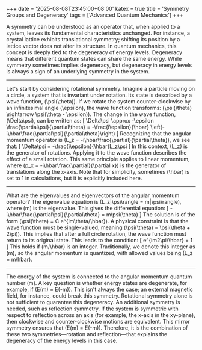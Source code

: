 +++
date = '2025-08-08T23:45:00+08:00'
katex = true
title = 'Symmetry Groups and Degeneracy'
tags = ['Advanced Quantum Mechanics']
+++ 


A symmetry can be understood as an operator that, when applied to a system, leaves its fundamental characteristics unchanged. For instance, a crystal lattice exhibits translational symmetry; shifting its position by a lattice vector does not alter its structure. In quantum mechanics, this concept is deeply tied to the degeneracy of energy levels. Degeneracy means that different quantum states can share the same energy. While symmetry sometimes implies degeneracy, but degeneracy in energy levels is always a sign of an underlying symmetry in the system.

---

Let's start by considering rotational symmetry. Imagine a particle moving on a circle, a system that is invariant under rotation. Its state is described by a wave function, \(\psi(\theta)\). If we rotate the system counter-clockwise by an infinitesimal angle \(\epsilon\), the wave function transforms: \(\psi(\theta) \rightarrow \psi(\theta - \epsilon)\). The change in the wave function, \(\Delta\psi\), can be written as:
\[
\Delta\psi \approx -\epsilon \frac{\partial\psi}{\partial\theta} = -\frac{i\epsilon}{\hbar} \left(-i\hbar\frac{\partial\psi}{\partial\theta}\right)
\]
Recognizing that the angular momentum operator is \(L_z = -i\hbar\frac{\partial}{\partial\theta}\), we see that:
\[
\Delta\psi = -\frac{i\epsilon}{\hbar}L_z\psi
\]
In this context, \(L_z\) is the generator of rotations. Applying it to the wave function describes the effect of a small rotation. This same principle applies to linear momentum, where \(p_x = -i\hbar\frac{\partial}{\partial x}\) is the generator of translations along the x-axis. Note that for simplicity, sometimes \(\hbar\) is set to 1 in calculations, but it is explicitly included here.

---

What are the eigenvalues and eigenvectors of the angular momentum operator? The eigenvalue equation is \(L_z|\psi\rangle = m|\psi\rangle\), where \(m\) is the eigenvalue. This gives the differential equation:
\[
-i\hbar\frac{\partial\psi}{\partial\theta} = m\psi(\theta)
\]
The solution is of the form \(\psi(\theta) = C e^{im\theta/\hbar}\). A physical constraint is that the wave function must be single-valued, meaning \(\psi(\theta) = \psi(\theta + 2\pi)\). This implies that after a full circle rotation, the wave function must return to its original state. This leads to the condition:
\[
e^{im2\pi/\hbar} = 1
\]
This holds if \(m/\hbar\) is an integer. Traditionally, we denote this integer as \(m\), so the angular momentum is quantized, with allowed values being \(L_z = m\hbar\).

---

The energy of the system is connected to the angular momentum quantum number \(m\). A key question is whether energy states are degenerate, for example, if \(E(m) = E(-m)\). This isn't always the case; an external magnetic field, for instance, could break this symmetry. Rotational symmetry alone is not sufficient to guarantee this degeneracy. An additional symmetry is needed, such as reflection symmetry. If the system is symmetric with respect to reflection across an axis (for example, the x-axis in the xy-plane), then clockwise and counter-clockwise motions are equivalent. This mirror symmetry ensures that \(E(m) = E(-m)\). Therefore, it is the combination of these two symmetries—rotation and reflection—that explains the degeneracy of the energy levels in this case.
